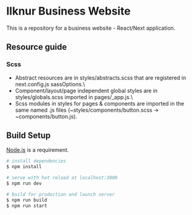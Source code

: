 # Ilknur Business Website

This is a repository for a business website - React/Next application.

## Resource guide

### Scss
- Abstract resources are in styles/abstracts.scss that are registered in next.config.js sassOptions.\
- Component/layout/page independent global styles are in styles/globals.scss imported in pages/\_app.js.\
- Scss modules in styles for pages & components are imported in the same named .js files (~styles/components/button.scss -> ~components/button.js).

## Build Setup

[Node.js](#https://nodejs.org/en/) is a requirement.

```bash
# install dependencies
$ npm install

# serve with hot reload at localhost:3000
$ npm run dev

# build for production and launch server
$ npm run build
$ npm run start
```
